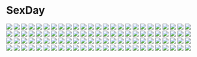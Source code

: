 # SexDay
![](https://konachan.com/image/efa41e7cf6d7933a10e872a2f709e035/Konachan.com%20-%20181346%20bakemonogatari%20barefoot%20bath%20blonde_hair%20flat_chest%20inu_%28aerodog%29%20long_hair%20monogatari_%28series%29%20navel%20nude%20oshino_shinobu%20yellow_eyes.jpg)
![](https://konachan.com/image/7035aa27ef1e5e3fa1e3e199800a73ab/Konachan.com%20-%20151877%20barefoot%20bow%20city%20clouds%20fukuda_shuushi%20reiuji_utsuho%20sky%20sunset%20touhou%20wings.jpg)
![](https://konachan.com/image/0351b09875eefe146edbe1d0901a1e1d/Konachan.com%20-%20166717%20black_hair%20katana%20original%20ponytail%20red_eyes%20rff_%283_percent%29%20school_uniform%20sword%20weapon.jpg)
![](https://konachan.com/image/222055ec3b82da41e9277f80fc7c4b03/Konachan.com%20-%20132077%20animal_ears%20breasts%20cherry_blossoms%20cleavage%20flowers%20japanese_clothes%20league_of_legends%20long_hair%20petals%20qblade%20sona_buvelle%20tail%20yellow_eyes.jpg)
![](https://konachan.com/jpeg/56eea5940ee1860d510fb8e306bbd4e7/Konachan.com%20-%2099698%20animal_ears%20breasts%20catgirl%20chen%20foxgirl%20multiple_tails%20nipples%20nude%20tail%20touhou%20yakumo_ran%20yakumo_yukari.jpg)
![](https://konachan.com/image/cb47fd22af2a57d02fd9af6e0acf862e/Konachan.com%20-%20102023%20cetera%20hijiri_byakuren%20petals%20sunset%20touhou%20water.jpg)
![](https://konachan.com/jpeg/e770468b3f0b19ee920716a73aae7bfe/Konachan.com%20-%20178409%20animal_ears%20blue_eyes%20blush%20book%20breasts%20cleavage%20foxgirl%20game_cg%20long_hair%20navel%20no_bra%20open_shirt%20panties%20pink_hair%20tail%20towel%20underwear%20wet.jpg)
![](https://konachan.com/jpeg/9d682b70fc7ce01187ae6bb06fb19b9f/Konachan.com%20-%20148534%20blush%20bra%20breasts%20brown_hair%20censored%20fingering%20front_wing%20game_cg%20hoshizuki_sora%20nanaca_mai%20nipples%20panties%20penis%20pure_girl%20underwear.jpg)
![](https://konachan.com/jpeg/b74d3ff4f83ae24f1a828725b177ca98/Konachan.com%20-%20148535%20black_hair%20bra%20breasts%20censored%20front_wing%20game_cg%20long_hair%20nanaca_mai%20nipples%20panties%20pantyhose%20penis%20pure_girl%20skirt%20skirt_lift%20underwear.jpg)
![](https://konachan.com/image/04211fb8b5416a6e2707b0c67873a469/Konachan.com%20-%20137883%20armor%20lin%2B%20long_hair%20original%20pink_eyes%20pink_hair%20pixiv_fantasia%20signed.jpg)
![](https://konachan.com/image/cd02211af4c6a639ca96996e1a2c7c93/Konachan.com%20-%2065074%20christmas%20hatsune_miku%20twintails%20vocaloid.jpg)
![](https://konachan.com/image/defcd739e537251cf08252bef0342e5a/Konachan.com%20-%2011108%20lina_%28riviera%29%20riviera.jpg)
![](https://konachan.com/image/1994b01d66a1bb3c989854bd35b07b12/Konachan.com%20-%20102364%20breasts%20gothic%20kusaka_souji%20minakami_chikage%20nipples%20panties%20purple_eyes%20purple_hair%20sister_princess%20thighhighs%20underwear.jpg)
![](https://konachan.com/jpeg/d9333da55a795e8d0f50e11e0a7e0427/Konachan.com%20-%20207050%20anmi%20blonde_hair%20blue_eyes%20book%20cropped%20glasses%20hat%20phone%20scan%20uniform.jpg)
![](https://konachan.com/jpeg/cf7d26d2f3789b62abeb77c7530be93f/Konachan.com%20-%20304240%20barefoot%20blush%20cameltoe%20erect_nipples%20gundam00uc%20long_hair%20original%20purple_eyes%20spread_legs%20swimsuit%20tree.jpg)
![](https://konachan.com/image/d66d7b4cb52bbba49601bd330f7143b1/Konachan.com%20-%20132246%20amami_haruka%20idolmaster.jpg)
![](https://konachan.com/image/5240039eefeeb97c67ec44e037974395/Konachan.com%20-%20192323%202girls%20black_hair%20boots%20bow%20brown_eyes%20brown_hair%20hirano_katsuyuki%20long_hair%20morning_musume%20skirt%20tanaka_reina%20thighhighs%20wristwear%20zoom_layer.jpg)
![](https://konachan.com/jpeg/1eff9f71465eed3d6ade8d17370f2925/Konachan.com%20-%20260165%20animal%20aqua_eyes%20ayamy%20black_hair%20breasts%20cat%20long_hair%20open_shirt%20original%20panties%20shirt%20signed%20underwear.jpg)
![](https://konachan.com/jpeg/6a15c86c690a69397f77efe47b0ec5f3/Konachan.com%20-%20221609%20graffiti%20hatsune_miku%20long_hair%20marchen_noir%20torn_clothes%20twintails%20vocaloid%20waifu2x.jpg)
![](https://konachan.com/image/ecd9ac42c2b0a4e3702ceb7fe121038c/Konachan.com%20-%20299819%20blue_hair%20cornelia_%28girl_cafe_gun%29%20girl_cafe_gun_%28game%29%20green_eyes%20logo%20short_hair%20tagme_%28artist%29.jpg)
![](https://konachan.com/jpeg/6e5c41a33b5205a7b2ef65be6d198a72/Konachan.com%20-%2068360%20censored%20hat%20jajao%20nipples%20nude%20sex%20touhou%20yakumo_yukari.jpg)
![](https://konachan.com/image/df1950ef11699dd4b21d0fe5ad0fc121/Konachan.com%20-%20113189%20ganesagi%20green_eyes%20green_hair%20original.jpg)
![](https://konachan.com/image/d26f915a89f7de2725fc449c1b180783/Konachan.com%20-%20203455%20black_hair%20blue_eyes%20camera%20flowers%20green_eyes%20long_hair%20maid%20man_%28trance%29%20original%20pantyhose%20ponytail%20purple_eyes%20rose%20short_hair.jpg)
![](https://konachan.com/image/488c2f9a1a5bae62e6198f1adba7a08f/Konachan.com%20-%2010313%20barefoot%20chii%20chobits%20clamp%20dress%20flowers%20rose%20water%20waterfall.jpg)
![](https://konachan.com/image/1286869a999c56c59247cacafa1f89ab/Konachan.com%20-%20159641%20alice_in_wonderland%20alice_%28wonderland%29%20carnelian%20white_rabbit.jpg)
![](https://konachan.com/jpeg/205aac5627ef11fa35093efba379e0c2/Konachan.com%20-%2093021%20animal_ears%20cat_smile%20chibi%20hat%20inubashiri_momiji%20tail%20touhou%20white_hair%20wolfgirl%20yume_shokunin.jpg)
![](https://konachan.com/jpeg/7516efd7d1ed5e9a4fe0b4e9bb8a970a/Konachan.com%20-%20126213%20black_hair%20mibu_natsuki%20pantyhose%20school_uniform.jpg)
![](https://konachan.com/image/f19be8940336840b992c03e77535c984/Konachan.com%20-%20244607%20armor%20blonde_hair%20bow%20braids%20breasts%20elbow_gloves%20gloves%20green_eyes%20long_hair%20original%20sword%20wanke%20weapon.jpg)
![](https://konachan.com/image/9b076251eef717c93711d7de34c9f52f/Konachan.com%20-%20153659%20blue_eyes%20bodysuit%20gray%20headphones%20long_hair%20navel%20pink_hair%20skintight%20thighhighs.jpg)
![](https://konachan.com/image/5d393a89a741df1f2ba352521e856ac0/Konachan.com%20-%20198980%20blonde_hair%20blue_eyes%20breasts%20cigarette%20city%20cleavage%20hunie_pop%20jessie_maye%20long_hair%20night%20ninamo%20shorts%20smoking.jpg)
![](https://konachan.com/image/916ccda4e48011d1cb6f3f2d617edf7c/Konachan.com%20-%20293965%20demon%20horns%20japanese_clothes%20kimono%20long_hair%20mask%20nanahara_shie%20original%20red_eyes%20white_hair.jpg)
![](https://konachan.com/image/4fc2c608e8c519d9ead715ef8e2c518c/Konachan.com%20-%2013397%20blue_hair%20green_eyes%20izumi_konata%20lucky_star%20school_uniform.jpg)
![](https://konachan.com/image/5c73d8a71b90b322c6e2baa488220a46/Konachan.com%20-%20270817%20barefoot%20bed%20breasts%20censored%20cum%20dako6995%20glasses%20handjob%20mirror%20navel%20necklace%20nipples%20nude%20original%20penis%20pubic_hair%20reflection%20short_hair.jpg)
![](https://konachan.com/jpeg/3345f272fc7c120273991954544ded6f/Konachan.com%20-%20232257%202girls%206u_%28eternal_land%29%20black_hair%20blush%20bow%20choker%20dress%20nishikino_maki%20petals%20purple_eyes%20red_eyes%20ribbons%20short_hair%20twintails%20waifu2x%20yazawa_nico.jpg)
![](https://konachan.com/jpeg/9dedcf0ba0f7f74e500a47686e61d72b/Konachan.com%20-%20275453%20animal_ears%20aqua_eyes%20blonde_hair%20breasts%20butterfly%20foxgirl%20long_hair%20magic%20miko%20nipples%20no_bra%20nopan%20original%20tachimi_%28basue%29%20tail%20undressing.jpg)
![](https://konachan.com/image/9e95f61713d1ca62d27b19f087cb835d/Konachan.com%20-%208999%20kanon%20kawasumi_mai.jpg)
![](https://konachan.com/image/09067f2dc46332b697c52e88a3009291/Konachan.com%20-%20201941%20anthropomorphism%20barefoot%20blush%20breasts%20censored%20kantai_collection%20long_hair%20nipples%20nude%20paizuri%20penis%20purple_eyes%20purple_hair%20twintails.jpg)
![](https://konachan.com/image/9b39cf1bcf33c0f3adb7be84bfe15776/Konachan.com%20-%20189126%20ass%20bikini%20black_hair%20blue_eyes%20breasts%20brown_hair%20green_eyes%20group%20long_hair%20navel%20red_eyes%20short_hair%20skirt%20swimsuit%20thighhighs%20twintails%20underboob.jpg)
![](https://konachan.com/image/5053b53213cfc906fe572b0d54a098cf/Konachan.com%20-%20283004%20blonde_hair%20blue_eyes%20bow%20braids%20clouds%20flowers%20grass%20long_hair%20original%20scenic%20school_uniform%20skirt%20sky%20thighhighs%20yinqi.jpg)
![](https://konachan.com/image/9caf5b3efcc481b649de7bcde90b560f/Konachan.com%20-%20288538%20building%20city%20lococo%3Ap%20original%20sunset%20watermark.jpg)
![](https://konachan.com/image/3bef9dce0b80ab4567944b43c0d571db/Konachan.com%20-%20297209%20all_male%20animal%20aqua_eyes%20bubbles%20building%20car%20cat%20city%20clouds%20male%20original%20pigsomedom%20short_hair%20sky%20white_hair.jpg)
![](https://konachan.com/image/b0eb53b013f8506c9cef15b3a46751a2/Konachan.com%20-%20225417%20anthropomorphism%20blush%20breasts%20couch%20gray_eyes%20gray_hair%20hat%20kantai_collection%20kappipe_%28brd0520%29%20long_hair%20nipples%20no_bra%20topless%20twintails.jpg)
![](https://konachan.com/jpeg/f5194ae62a5702edc1a24375c0cb8d70/Konachan.com%20-%20248900%20ass%20boots%20hat%20mechagirl%20monochrome%20original%20ozshia_%28shia-ushio%29%20panties%20short_hair%20tail%20thighhighs%20underwear%20weapon.jpg)
![](https://konachan.com/jpeg/80a0de7dc258a6d28e1580b9774c219c/Konachan.com%20-%2065147%20ass%20breasts%20christmas%20fingering%20garter_belt%20hat%20iyasare_gohoushi%20panties%20purple_hair%20scan%20thighhighs%20underwear%20wet%20youta%20yuri.jpg)
![](https://konachan.com/image/750328321cebf9fc143545050fc40c9d/Konachan.com%20-%20231676%20apple228%20blonde_hair%20blush%20breasts%20long_hair%20original%20red_eyes%20school_swimsuit%20swimsuit%20water%20wet.jpg)
![](https://konachan.com/jpeg/19d3d1ee842c04dde3cf0c8dc6bfa520/Konachan.com%20-%20212672%20animal%20beach%20bikini%20cat%20cat_smile%20clouds%20dejiko%20eva-01%20group%20gun%20k-on%21%20kantoku%20loli%20madara%20scan%20sky%20summer%20swim_ring%20swimsuit%20umbrella%20water%20weapon.jpg)
![](https://konachan.com/jpeg/1c527ce79075cee1c8483df45ae2da44/Konachan.com%20-%20143621%20bow%20cameltoe%20clouds%20favorite%20feathers%20foxgirl%20loli%20panties%20pink_hair%20short_hair%20skirt%20skirt_lift%20tail%20thighhighs%20twintails%20underwear%20yellow_eyes.jpg)
![](https://konachan.com/jpeg/157cb357a338d0788f8deed3f1a8483c/Konachan.com%20-%20214714%20aliasing%20dc_%2812696462%29%20flowers%20forest%20green_hair%20kazami_yuuka%20rain%20red_eyes%20short_hair%20skirt%20touhou%20tree%20water.jpg)
![](https://konachan.com/jpeg/3a3eba57a9b28ecebf662881a0c766c4/Konachan.com%20-%20171597%20dress%20game_cg%20hontani_kanae%20karumaruka_circle%20kousaka_yukiha%20long_hair%20red_hair%20saga_planets.jpg)
![](https://konachan.com/image/794cf3a830de95e9ee579521fa88bbdc/Konachan.com%20-%2037288%20calendar%20green_hair%20macross%20macross_frontier%20nipples%20over_drive%20ranka_lee%20school_swimsuit%20swimsuit%20vector.jpg)
![](https://konachan.com/jpeg/2db7b09183101ae372bbe376f68c6bae/Konachan.com%20-%20221988%20amazuyu_tatsuki%20animal_ears%20blue_eyes%20brown_hair%20choker%20drink%20game_cg%20headdress%20karura%20utawarerumono%20utawarerumono_itsuwari_no_kamen.jpg)
![](https://konachan.com/jpeg/4c1d4bd32f0beb6029fcd72ab2d9f2f8/Konachan.com%20-%20184290%20bed%20breasts%20brown_hair%20cleavage%20fingering%20game_cg%20long_hair%20nopan%20pussy%20spread_legs%20takatou_yukari%20third-party_edit%20tita_j%20uncensored%20wet.jpg)
![](https://konachan.com/jpeg/54a40ef354b09201e3c904e260ea634d/Konachan.com%20-%2070131%20animal_ears%20bikini%20blush%20breasts%20cleavage%20foxgirl%20lily_%28w%26l%29%20sakurazawa_izumi%20sky%20swim_ring%20swimsuit%20tail%20touko%20wanko%20wanko_to_lily.jpg)
![](https://konachan.com/image/c3c81193d6829238b7a22e841016aefd/Konachan.com%20-%2028324%20alice_parade%20censored%20cum%20game_cg%20inemuri_yamane%20pussy%20pussy_juice%20spread_pussy%20unisonshift.jpg)
![](https://konachan.com/image/68365be05ad6f97cfc65b73d281a7c2a/Konachan.com%20-%20155739%20all_male%20blonde_hair%20blue_eyes%20boots%20gloves%20link_%28zelda%29%20male%20pointed_ears%20ruins%20signed%20sword%20the_legend_of_zelda%20weapon%20zzyzzyy.jpg)
![](https://konachan.com/image/2a0d968268a9e2115fa4648d8e738482/Konachan.com%20-%2024642%20kuga_natsuki%20mai-hime.jpg)
![](https://konachan.com/image/eb8b85d985233bf7bc39fd880791b897/Konachan.com%20-%207474%20japanese_clothes%20miko%20nagomi%20snow_%28game%29%20studio_mebius.jpg)
![](https://konachan.com/jpeg/54e6fc1312393773847c638d2f1d5169/Konachan.com%20-%20235581%20aki99%20blonde_hair%20breast_grab%20breasts%20choker%20golden_darkness%20horns%20long_hair%20nipples%20red_eyes%20spread_legs%20to_love_ru%20to_love_ru_darkness.jpg)
![](https://konachan.com/jpeg/fe8b4df51b7d0e60367454b1b30da74d/Konachan.com%20-%20244462%20ass%20breasts%20game_cg%20gray_hair%20hoshino_anna%20koko_yori_haruka_-surrounded_sea_in_the_world-%20long_hair%20murakami_suigun%20nopan%20sideboob%20skirt%20undressing.jpg)
![](https://konachan.com/image/1f16482df206dd95b24c217a45706da2/Konachan.com%20-%2091054%20axanael%20building%20game_cg%20nitroplus%20nobody%20scenic.jpg)
![](https://konachan.com/image/b6219fff42bfea8bd9816b4b28a2e2d5/Konachan.com%20-%20226339%202girls%20blue_eyes%20blue_hair%20building%20city%20festival%20fireworks%20headdress%20matsukawa_li%20night%20pink_eyes%20pink_hair%20short_hair%20sky%20tree%20twins%20water%20yukata.jpg)
![](https://konachan.com/image/46d0cd2ffe09b9f8fc3afd49a795ffcc/Konachan.com%20-%2055099%20chaos%3Bhead%20long_hair%20pink_hair%20sakihata_rimi%20school_uniform.jpg)
![](https://konachan.com/jpeg/8f246191ae44d79861afdc2d536cbe07/Konachan.com%20-%20257807%20animal_ears%20bed%20blush%20breast_hold%20breasts%20bunny_ears%20bunnygirl%20condom%20japanese_clothes%20kimono%20long_hair%20no_bra%20purple_hair%20red_eyes%20touhou.jpg)
![](https://konachan.com/jpeg/9043b438341ce7c32fbaaa71aca3847e/Konachan.com%20-%20287879%20angel%20aqua_eyes%20barefoot%20bikini%20bow%20breasts%20cleavage%20demon%20garter%20gray_hair%20hoodie%20horns%20original%20pink%20ponytail%20ribbons%20scan%20swimsuit%20tail%20wings%20wink.jpg)
![](https://konachan.com/jpeg/0df3dbe9f696c995267c213452a42cb7/Konachan.com%20-%2065486%20kanon%20misaka_kaori%20misaka_shiori%20school_uniform%20snow%20snowman%20thighhighs%20winter.jpg)
![](https://konachan.com/image/4008d784f37d61f2b133b1ac5f40e1d8/Konachan.com%20-%2040090%202girls%20breast_grab%20breasts%20cum%20galge.com%20logo%20ohizumi_daisaku%20panties%20topless%20underwear.jpg)
![](https://konachan.com/image/980f7df2264b5247ca9baa921eab9665/Konachan.com%20-%2053770%20black_rock_shooter%20computer%20megurine_luka%20realmbw%20vocaloid.jpg)
![](https://konachan.com/image/20d9957bbef27dfab15cfb1cd31a3076/Konachan.com%20-%20192869%20amagami%20blue_eyes%20brown_hair%20collar%20flowers%20h.i.t_%2859-18-45%29%20long_hair%20morishima_haruka%20rose%20wedding_attire%20wink.jpg)
![](https://konachan.com/image/aef0d751909a0e9186a6689c27075870/Konachan.com%20-%20289239%20amaimomo%20black_hair%20long_hair%20original%20school_uniform%20short_hair%20socks%20thighhighs%20twintails.jpg)
![](https://konachan.com/image/1165f98aad6d7cccfe31e72aa6374f28/Konachan.com%20-%20193234%20alphonse%20animal%20bird%20blonde_hair%20blue_eyes%20book%20computer%20drink%20fairy%20fish%20long_hair%20original%20school_uniform%20skirt%20stairs%20wings.jpg)
![](https://konachan.com/jpeg/afd145a05a099d2e1826018b9e13e4ce/Konachan.com%20-%20219893%20clochette%20game_cg%20koko_kara_natsu_no_innocence%21%20kumari_kotobuki%20sesena_yau.jpg)
![](https://konachan.com/jpeg/f1e78ce5cdc1457b1f578a0920479e97/Konachan.com%20-%20171221%202girls%20animal%20bird%20blue_hair%20dress%20loli%20long_hair%20original%20panties%20pink_eyes%20pink_hair%20see_through%20thighhighs%20tinkerbell%20tinkle%20underwear.jpg)
![](https://konachan.com/image/83474ea8a6cf17be80ceda21762b7d87/Konachan.com%20-%2097873%20angel%20astraea%20mitsuki_sohara%20nopan%20nyantype%20nymph%20scan%20sora_no_otoshimono.jpg)
![](https://konachan.com/jpeg/378aea6b93967f8b6422943b6490ed12/Konachan.com%20-%20188055%20ass%20breasts%20kawase_seiki%20kirigaya_suguha%20nipples%20panties%20pantyhose%20sword_art_online%20underwear%20white.jpg)
![](https://konachan.com/image/9319e56f01371e5e034478b504946af9/Konachan.com%20-%20278775%20bikini%20erect_nipples%20fate_%28series%29%20fireworks%20katana%20long_hair%20navel%20shadowgrave%20sky%20swimsuit%20sword%20watermark%20weapon%20white_hair%20yellow_eyes.jpg)
![](https://konachan.com/image/496ec4016d92582a425d066aa74952e8/Konachan.com%20-%205027%20kagami_kuro%20kodomo_no_jikan%20shirai_sae.jpg)
![](https://konachan.com/image/b1f5e18395cc6a0730704bf58c1bf57a/Konachan.com%20-%2045967%20bleach%20grimmjow_jeagerjaques.jpg)
![](https://konachan.com/image/f3604b02182980d5998e8359532aef30/Konachan.com%20-%20251849%20aliasing%20aqua_hair%20ass%20blue_eyes%20blush%20breasts%20cameltoe%20horns%20kainkout%20long_hair%20no_bra%20original%20panties%20pointed_ears%20tail%20topless%20underwear%20wings.jpg)
![](https://konachan.com/jpeg/abeea55cf4af93f3f4673d2285b138fe/Konachan.com%20-%20289067%20all_male%20animal_ears%20bandaid%20blood%20male%20nurse%20oncha%20original%20short_hair%20trap%20watermark.jpg)
![](https://konachan.com/jpeg/5c6eba76f16a3523964aac64610fb099/Konachan.com%20-%20238378%20ass%20barefoot%20black_hair%20blonde_hair%20blush%20bow%20breasts%20dress%20heirou%20long_hair%20ponytail%20purple_eyes%20purple_hair%20red_eyes%20school_uniform%20short_hair%20skirt.jpg)
![](https://konachan.com/image/beed6c54c2db91df5722f9b218c13399/Konachan.com%20-%20245912%207th_dragon_2020%20aqua_hair%20bow%20hatsune_miku%20long_hair%20minland4099%20ribbons%20skirt%20thighhighs%20twintails%20vocaloid%20wristwear.jpg)
![](https://konachan.com/image/5b2b4e60ede45acc26900a788e8dac3a/Konachan.com%20-%2060218%20hiiragi_kagami%20hiiragi_tsukasa%20lucky_star%20white%20yuri.jpg)
![](https://konachan.com/image/25826610c92932481ebda9a0485e9a48/Konachan.com%20-%2070650%20blonde_hair%20braids%20dress%20hat%20kirisame_marisa%20red_eyes%20ribbons%20short_hair%20signed%20touhou%20white%20witch%20witch_hat.jpg)
![](https://konachan.com/jpeg/2f96ac324ae8b4a9d737259c83df95f1/Konachan.com%20-%20269008%202girls%20adyisu%20aqua_eyes%20breasts%20cleavage%20close%20clouds%20food%20fruit%20ice_cream%20long_hair%20original%20red_eyes%20short_hair%20signed%20sky%20summer%20swimsuit%20umbrella.jpg)
![](https://konachan.com/image/c75080fac759707b7dde8b318cd55924/Konachan.com%20-%205582%20louise_fran%C3%A7oise_le_blanc_de_la_valli%C3%A8re%20zero_no_tsukaima.jpg)
![](https://konachan.com/image/63b9cc777ed8bd9297eab8c051dfa7fb/Konachan.com%20-%2068040%20animal%20bird%20brown_hair%20clouds%20higashi_no_eden%20randomiss88%20sky%20watermark.jpg)
![](https://konachan.com/image/69e700d49685454797934777211d673d/Konachan.com%20-%20123573%20blonde_hair%20blush%20breasts%20cecilia_alcott%20christmas%20cleavage%20eyepatch%20hat%20huang_lingyin%20laura_bodewig%20panties%20sian%20skirt%20skirt_lift%20underwear.jpg)
![](https://konachan.com/image/bb134ef82494ff13d28ea9eee00cac54/Konachan.com%20-%2031620%20blue_hair%20drink%20favorite%20food%20game_cg%20green_eyes%20happy_margaret%21%20kokonoka%20ribbons%20school_uniform%20tree.jpg)
![](https://konachan.com/image/7bd8965b59a8a093cb4bf4ed7041b45d/Konachan.com%20-%209788%20andou_mahoro%20mahoromatic.jpg)
![](https://konachan.com/jpeg/f12fdf0e9cdfec4b9bdc23cc08a3c3b0/Konachan.com%20-%20282421%20bikini%20breasts%20censored%20clouds%20cum%20game_cg%20long_hair%20navel%20nipples%20penis%20pussy%20red_eyes%20sex%20sky%20splush_wave%20swimsuit%20tattoo%20wristwear%20youta.jpg)
![](https://konachan.com/jpeg/7432c7f2686ba89880ea121d825d95e0/Konachan.com%20-%20305232%20blue_eyes%20blush%20bubbles%20clouds%20cropped%20dress%20gloves%20gray_hair%20headband%20komeshiro_kasu%20long_hair%20original%20sky.jpg)
![](https://konachan.com/jpeg/0a29e5148b2fdff15d89f4ff88b6b117/Konachan.com%20-%2040347%20guitar%20instrument%20maka_albarn%20soul_eater%20yellow.jpg)
![](https://konachan.com/jpeg/e79563a551d24bac8d11d49c19eafa81/Konachan.com%20-%20215087%20alfort%20ass%20bed%20blue_hair%20blush%20censored%20dimension_w%20dress%20green_eyes%20green_hair%20penis%20robot%20sex%20short_hair%20tattoo%20yurizaki_mira.jpg)
![](https://konachan.com/jpeg/7eb7a2dc2aa8d2554ac570ade618a5d5/Konachan.com%20-%20123424%20black_hair%20blush%20game_cg%20kisaragi_myau%20long_hair%20nanami_shion%20panties%20pussy_juice%20school_uniform%20seifuku_tenshi%20underwear%20wings.jpg)
![](https://konachan.com/jpeg/f1b3d82bfcef1c8e9649defec911a03c/Konachan.com%20-%20232325%20blush%20gray_hair%20hoodie%20kneehighs%20long_hair%20original%20school_uniform%20shigure_ui%20tie%20twintails.jpg)
![](https://konachan.com/image/685f7375ffe325aa0ffa37b7ae1390db/Konachan.com%20-%20109418%20black_hair%20brown_hair%20glasses%20skirt%20tagme.jpg)
![](https://konachan.com/image/85e21df2bb88d3b5484669abaa8a231d/Konachan.com%20-%2069270%20animal%20animal_ears%20blonde_hair%20blue_eyes%20brown_eyes%20brown_hair%20food%20knife%20night%20tail%20teikoku_shounen%20thighhighs.jpg)
![](https://konachan.com/image/a01011342bcd204648c1a5383be7894d/Konachan.com%20-%2094961%20animal_ears%20gradient%20inubashiri_momiji%20red_eyes%20rupa%20short_hair%20tail%20thighhighs%20touhou%20white_hair%20wolfgirl.jpg)
![](https://konachan.com/image/20a0112d7233e8e050acdc12d1518cd2/Konachan.com%20-%20212296%20hatsune_miku%20rei_%28456789io%29%20vocaloid.jpg)
![](https://konachan.com/image/6ee8039f6adff9aaac1e335ee4050db4/Konachan.com%20-%20249743%20animal%20ass%20barefoot%20beach%20bikini%20breasts%20cat%20clouds%20group%20lasterk%20male%20nipples%20nude%20pink_hair%20red_hair%20scarf%20sideboob%20sky%20swimsuit%20tattoo%20water.jpg)

